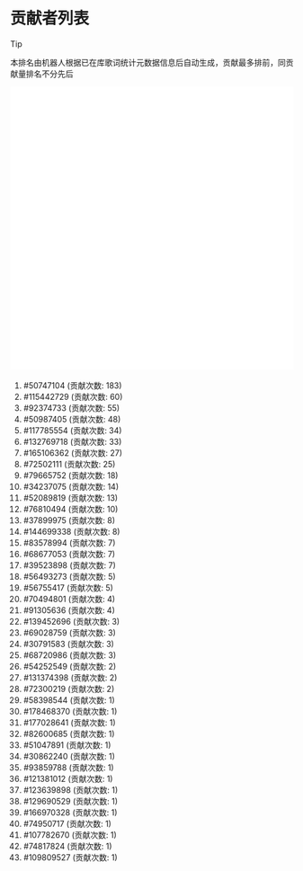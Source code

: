 # 贡献者列表

> [!TIP]
> 本排名由机器人根据已在库歌词统计元数据信息后自动生成，贡献最多排前，同贡献量排名不分先后

![贡献者头像画廊](./CONTRIBUTORS.svg)

1. #50747104 (贡献次数: 183)
2. #115442729 (贡献次数: 60)
3. #92374733 (贡献次数: 55)
4. #50987405 (贡献次数: 48)
5. #117785554 (贡献次数: 34)
6. #132769718 (贡献次数: 33)
7. #165106362 (贡献次数: 27)
8. #72502111 (贡献次数: 25)
9. #79665752 (贡献次数: 18)
10. #34237075 (贡献次数: 14)
11. #52089819 (贡献次数: 13)
12. #76810494 (贡献次数: 10)
13. #37899975 (贡献次数: 8)
14. #144699338 (贡献次数: 8)
15. #83578994 (贡献次数: 7)
16. #68677053 (贡献次数: 7)
17. #39523898 (贡献次数: 7)
18. #56493273 (贡献次数: 5)
19. #56755417 (贡献次数: 5)
20. #70494801 (贡献次数: 4)
21. #91305636 (贡献次数: 4)
22. #139452696 (贡献次数: 3)
23. #69028759 (贡献次数: 3)
24. #30791583 (贡献次数: 3)
25. #68720986 (贡献次数: 3)
26. #54252549 (贡献次数: 2)
27. #131374398 (贡献次数: 2)
28. #72300219 (贡献次数: 2)
29. #58398544 (贡献次数: 1)
30. #178468370 (贡献次数: 1)
31. #177028641 (贡献次数: 1)
32. #82600685 (贡献次数: 1)
33. #51047891 (贡献次数: 1)
34. #30862240 (贡献次数: 1)
35. #93859788 (贡献次数: 1)
36. #121381012 (贡献次数: 1)
37. #123639898 (贡献次数: 1)
38. #129690529 (贡献次数: 1)
39. #166970328 (贡献次数: 1)
40. #74950717 (贡献次数: 1)
41. #107782670 (贡献次数: 1)
42. #74817824 (贡献次数: 1)
43. #109809527 (贡献次数: 1)
